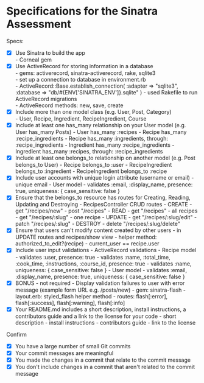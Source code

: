 # Specifications for the Sinatra Assessment

Specs:
- [x] Use Sinatra to build the app  
      - Corneal gem
- [x] Use ActiveRecord for storing information in a database  
      - gems: activerecord, sinatra-activerecord, rake, sqlite3  
      - set up a connection to database in environment.rb  
        - ActiveRecord::Base.establish_connection(
          :adapter => "sqlite3",
          :database => "db/#{ENV['SINATRA_ENV']}.sqlite"
          )
      - used Rakefile to run ActiveRecord migrations  
      - ActiveRecord methods: new, save, create
- [x] Include more than one model class (e.g. User, Post, Category)  
      - User, Recipe, Ingredient, RecipeIngredient, Course
- [x] Include at least one has_many relationship on your User model (e.g. User has_many Posts)
      - User has_many :recipes
      - Recipe has_many :recipe_ingredients
      - Recipe has_many :ingredients, through: :recipe_ingredients
      - Ingredient has_many :recipe_ingredients
      - Ingredient has_many :recipes, through: :recipe_ingredients
- [x] Include at least one belongs_to relationship on another model (e.g. Post belongs_to User)
      - Recipe belongs_to :user
      - RecipeIngredient belongs_to :ingredient
      - RecipeIngredient belongs_to :recipe
- [x] Include user accounts with unique login attribute (username or email)
      - unique email
        - User model
          - validates :email, :display_name, presence: true, uniqueness: { case_sensitive: false }
- [x] Ensure that the belongs_to resource has routes for Creating, Reading, Updating and Destroying
      - RecipesController CRUD routes
        - CREATE
          - get "/recipes/new"
          - post "/recipes"
        - READ
          - get "/recipes"
            - all recipes
          - get "/recipes/:slug"
            - one recipe
        - UPDATE
          - get "/recipes/:slug/edit"
          - patch "/recipes/:slug"
        - DESTROY
          - delete "/recipes/:slug/delete"
- [x] Ensure that users can't modify content created by other users
      - in UPDATE routes and recipes/show view
        - helper method: authorized_to_edit?(recipe)
          - current_user == recipe.user
- [x] Include user input validations
      - ActiveRecord validations
        - Recipe model
          - validates :user, presence: true
          - validates :name, :total_time, :cook_time, :instructions, :course_id, presence: true
          - validates :name, uniqueness: { case_sensitive: false }
        - User model
          - validates :email, :display_name, presence: true, uniqueness: { case_sensitive: false }
- [x] BONUS - not required - Display validation failures to user with error message (example form URL e.g. /posts/new)
      - gem: sinatra-flash
      - layout.erb: styled_flash helper method
      - routes: flash[:error], flash[:success], flash[:warning], flash[:info]
- [x] Your README.md includes a short description, install instructions, a contributors guide and a link to the license for your code
      - short description
      - install instructions
      - contributors guide
      - link to the license

Confirm
- [x] You have a large number of small Git commits
- [x] Your commit messages are meaningful
- [x] You made the changes in a commit that relate to the commit message
- [x] You don't include changes in a commit that aren't related to the commit message
